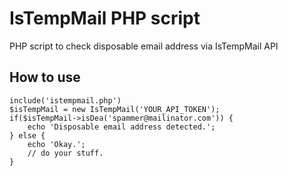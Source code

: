 # IsTempMail PHP script
PHP script to check disposable email address via IsTempMail API

## How to use
    include('istempmail.php')
    $isTempMail = new IsTempMail('YOUR_API_TOKEN');
    if($isTempMail->isDea('spammer@mailinator.com')) {
        echo 'Disposable email address detected.';
    } else {
        echo 'Okay.';
        // do your stuff.
    }

